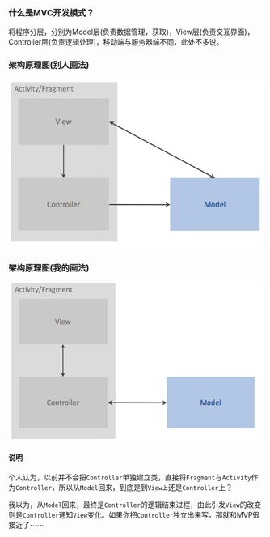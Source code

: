 ### 什么是MVC开发模式？
将程序分层，分别为Model层(负责数据管理，获取)，View层(负责交互界面)，Controller层(负责逻辑处理)，移动端与服务器端不同，此处不多说。

### 架构原理图(别人画法)
![](/assets/MVC别人画法.png)

### 架构原理图(我的画法)
![](/assets/MVC基础结构.png)

#### 说明
个人认为，以前并不会把`Controller`单独建立类，直接将`Fragment`与`Activity`作为`Controller`，所以从`Model`回来，到底是到`View上`还是`Controller`上？

我以为，从`Model`回来，最终是`Controller`的逻辑结束过程，由此引发`View`的改变则是`Controller`通知`View`变化。如果你把`Controller`独立出来写，那就和MVP很接近了~~~

